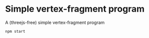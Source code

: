 # Simple vertex-fragment program

A (threejs-free) simple vertex-fragment program

```
npm start
```

